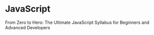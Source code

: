 # JavaScript
From Zero to Hero: The Ultimate JavaScript Syllabus for Beginners and Advanced Developers

